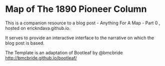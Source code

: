 Map of The 1890 Pioneer Column
========

This is a companion resource to a blog post  - Anything For A Map - Part 0 , hosted on erickndava.github.io.

It serves to provide an interactive interface to the narrative on which the blog post is based. 

The Template is an adaptation of Bootleaf by @bmcbride
http://bmcbride.github.io/bootleaf/
